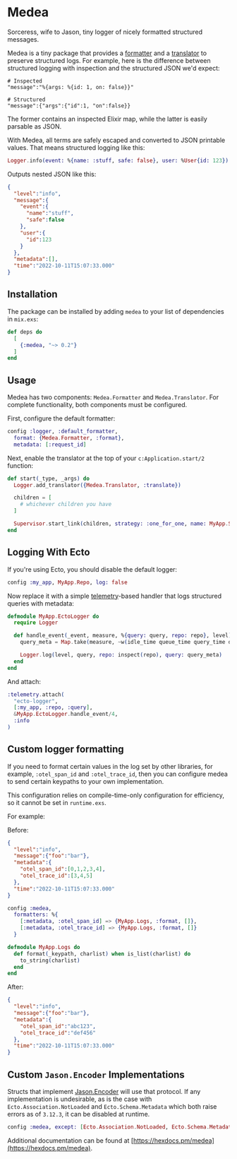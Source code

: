 # Medea

Sorceress, wife to Jason, tiny logger of nicely formatted structured messages.

Medea is a tiny package that provides a [formatter][form] and a
[translator][tran] to preserve structured logs. For example, here is the
difference between structured logging with inspection and the structured JSON
we'd expect:

```
# Inspected
"message":"%{args: %{id: 1, on: false}}"

# Structured
"message":{"args":{"id":1, "on":false}}
```

The former contains an inspected Elixir map, while the latter is easily parsable
as JSON.

With Medea, all terms are safely escaped and converted to JSON printable values.
That means structured logging like this:

```elixir
Logger.info(event: %{name: :stuff, safe: false}, user: %User{id: 123})
```

Outputs nested JSON like this:

```json
{
  "level":"info",
  "message":{
    "event":{
      "name":"stuff",
      "safe":false
    },
    "user":{
      "id":123
    }
  },
  "metadata":[],
  "time":"2022-10-11T15:07:33.000"
}
```

## Installation

The package can be installed by adding `medea` to your list of dependencies in
`mix.exs`:

```elixir
def deps do
  [
    {:medea, "~> 0.2"}
  ]
end
```

## Usage

Medea has two components: `Medea.Formatter` and `Medea.Translator`. For complete
functionality, both components must be configured.

First, configure the default formatter:

```elixir
config :logger, :default_formatter,
  format: {Medea.Formatter, :format},
  metadata: [:request_id]
```

Next, enable the translator at the top of your `c:Application.start/2` function:

```elixir
def start(_type, _args) do
  Logger.add_translator({Medea.Translator, :translate})

  children = [
    # whichever children you have
  ]

  Supervisor.start_link(children, strategy: :one_for_one, name: MyApp.Supervisor)
end
```

## Logging With Ecto

If you're using Ecto, you should disable the default logger:

```elixir
config :my_app, MyApp.Repo, log: false
```

Now replace it with a simple [telemetry](https://hexdocs.pm/telemetry/readme.html)-based handler that logs structured
queries with metadata:

```elixir
defmodule MyApp.EctoLogger do
  require Logger

  def handle_event(_event, measure, %{query: query, repo: repo}, level) do
    query_meta = Map.take(measure, ~w(idle_time queue_time query_time decode_time total_time)a)

    Logger.log(level, query, repo: inspect(repo), query: query_meta)
  end
end
```

And attach:

```elixir
:telemetry.attach(
  "ecto-logger",
  [:my_app, :repo, :query],
  &MyApp.EctoLogger.handle_event/4,
  :info
)
```

## Custom logger formatting

If you need to format certain values in the log set by other libraries,
for example, `:otel_span_id` and `:otel_trace_id`, then you can configure
medea to send certain keypaths to your own implementation.

This configuration relies on compile-time-only configuration for efficiency,
so it cannot be set in `runtime.exs`.

For example:

Before:

```json
{
  "level":"info",
  "message":{"foo":"bar"},
  "metadata":{
    "otel_span_id":[0,1,2,3,4],
    "otel_trace_id":[3,4,5]
  },
  "time":"2022-10-11T15:07:33.000"
}
```

```elixir
config :medea,
  formatters: %{
    [:metadata, :otel_span_id] => {MyApp.Logs, :format, []},
    [:metadata, :otel_trace_id] => {MyApp.Logs, :format, []}
  }
```

```elixir
defmodule MyApp.Logs do
  def format(_keypath, charlist) when is_list(charlist) do
    to_string(charlist)
  end
end
```

After:

```json
{
  "level":"info",
  "message":{"foo":"bar"},
  "metadata":{
    "otel_span_id":"abc123",
    "otel_trace_id":"def456"
  },
  "time":"2022-10-11T15:07:33.000"
}
```

## Custom `Jason.Encoder` Implementations

Structs that implement [Jason.Encoder](https://hexdocs.pm/jason/Jason.Encoder.html) will use that protocol.
If any implementation is undesirable, as is the case with `Ecto.Association.NotLoaded`
and `Ecto.Schema.Metadata` which both raise errors as of `3.12.3`, it can be disabled at runtime.

```elixir
config :medea, except: [Ecto.Association.NotLoaded, Ecto.Schema.Metadata]
```

Additional documentation can be found at [https://hexdocs.pm/medea](https://hexdocs.pm/medea).

[form]: https://hexdocs.pm/logger/Logger.Formatter.html
[tran]: https://hexdocs.pm/logger/Logger.Translator.html
